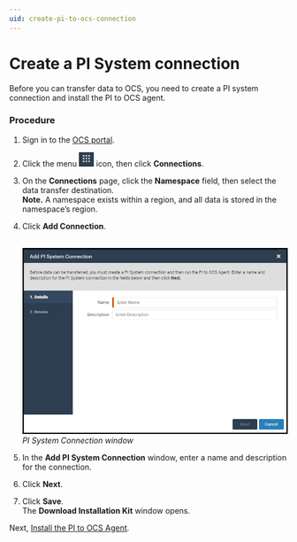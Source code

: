 ```yaml
---
uid: create-pi-to-ocs-connection
---
```


# Create a PI System connection

Before you can transfer data to OCS, you need to create a PI system connection and install the PI to OCS agent.



### Procedure

1. Sign in to the [OCS portal](https://cloud.osisoft.com).
1. Click the menu ![ ](../../images/waffle_button.png) icon, then click **Connections**.

2. On the **Connections** page, click the **Namespace** field, then select the data transfer destination.
<br> **Note.** A namespace exists within a region, and all data is stored in the namespace’s region.
3. Click **Add Connection**.

    <br>![ ](../../images/pisys-cnxtn.png)
_PI System Connection window_

4. In the **Add PI System Connection** window, enter a name and description for the connection.
5. Click **Next**.
6. Click **Save**.
<br>The **Download Installation Kit** window opens.

Next, [Install the PI to OCS Agent](xref:install-pi-to-ocs-agent).

